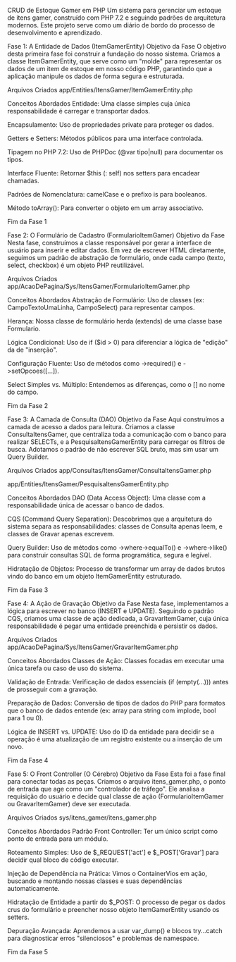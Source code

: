 CRUD de Estoque Gamer em PHP
Um sistema para gerenciar um estoque de itens gamer, construído com PHP 7.2 e seguindo padrões de arquitetura modernos. Este projeto serve como um diário de bordo do processo de desenvolvimento e aprendizado.

Fase 1: A Entidade de Dados (ItemGamerEntity)
Objetivo da Fase
O objetivo desta primeira fase foi construir a fundação do nosso sistema. Criamos a classe ItemGamerEntity, que serve como um "molde" para representar os dados de um item de estoque em nosso código PHP, garantindo que a aplicação manipule os dados de forma segura e estruturada.

Arquivos Criados
app/Entities/ItensGamer/ItemGamerEntity.php

Conceitos Abordados
Entidade: Uma classe simples cuja única responsabilidade é carregar e transportar dados.

Encapsulamento: Uso de propriedades private para proteger os dados.

Getters e Setters: Métodos públicos para uma interface controlada.

Tipagem no PHP 7.2: Uso de PHPDoc (@var tipo|null) para documentar os tipos.

Interface Fluente: Retornar $this (: self) nos setters para encadear chamadas.

Padrões de Nomenclatura: camelCase e o prefixo is para booleanos.

Método toArray(): Para converter o objeto em um array associativo.

Fim da Fase 1

Fase 2: O Formulário de Cadastro (FormularioItemGamer)
Objetivo da Fase
Nesta fase, construímos a classe responsável por gerar a interface de usuário para inserir e editar dados. Em vez de escrever HTML diretamente, seguimos um padrão de abstração de formulário, onde cada campo (texto, select, checkbox) é um objeto PHP reutilizável.

Arquivos Criados
app/AcaoDePagina/Sys/ItensGamer/FormularioItemGamer.php

Conceitos Abordados
Abstração de Formulário: Uso de classes (ex: CampoTextoUmaLinha, CampoSelect) para representar campos.

Herança: Nossa classe de formulário herda (extends) de uma classe base Formulario.

Lógica Condicional: Uso de if ($id > 0) para diferenciar a lógica de "edição" da de "inserção".

Configuração Fluente: Uso de métodos como ->required() e ->setOpcoes([...]).

Select Simples vs. Múltiplo: Entendemos as diferenças, como o [] no nome do campo.

Fim da Fase 2

Fase 3: A Camada de Consulta (DAO)
Objetivo da Fase
Aqui construímos a camada de acesso a dados para leitura. Criamos a classe ConsultaItensGamer, que centraliza toda a comunicação com o banco para realizar SELECTs, e a PesquisaItensGamerEntity para carregar os filtros de busca. Adotamos o padrão de não escrever SQL bruto, mas sim usar um Query Builder.

Arquivos Criados
app/Consultas/ItensGamer/ConsultaItensGamer.php

app/Entities/ItensGamer/PesquisaItensGamerEntity.php

Conceitos Abordados
DAO (Data Access Object): Uma classe com a responsabilidade única de acessar o banco de dados.

CQS (Command Query Separation): Descobrimos que a arquitetura do sistema separa as responsabilidades: classes de Consulta apenas leem, e classes de Gravar apenas escrevem.

Query Builder: Uso de métodos como ->where->equalTo() e ->where->like() para construir consultas SQL de forma programática, segura e legível.

Hidratação de Objetos: Processo de transformar um array de dados brutos vindo do banco em um objeto ItemGamerEntity estruturado.

Fim da Fase 3

Fase 4: A Ação de Gravação
Objetivo da Fase
Nesta fase, implementamos a lógica para escrever no banco (INSERT e UPDATE). Seguindo o padrão CQS, criamos uma classe de ação dedicada, a GravarItemGamer, cuja única responsabilidade é pegar uma entidade preenchida e persistir os dados.

Arquivos Criados
app/AcaoDePagina/Sys/ItensGamer/GravarItemGamer.php

Conceitos Abordados
Classes de Ação: Classes focadas em executar uma única tarefa ou caso de uso do sistema.

Validação de Entrada: Verificação de dados essenciais (if (empty(...))) antes de prosseguir com a gravação.

Preparação de Dados: Conversão de tipos de dados do PHP para formatos que o banco de dados entende (ex: array para string com implode, bool para 1 ou 0).

Lógica de INSERT vs. UPDATE: Uso do ID da entidade para decidir se a operação é uma atualização de um registro existente ou a inserção de um novo.

Fim da Fase 4

Fase 5: O Front Controller (O Cérebro)
Objetivo da Fase
Esta foi a fase final para conectar todas as peças. Criamos o arquivo itens_gamer.php, o ponto de entrada que age como um "controlador de tráfego". Ele analisa a requisição do usuário e decide qual classe de ação (FormularioItemGamer ou GravarItemGamer) deve ser executada.

Arquivos Criados
sys/itens_gamer/itens_gamer.php

Conceitos Abordados
Padrão Front Controller: Ter um único script como ponto de entrada para um módulo.

Roteamento Simples: Uso de $_REQUEST['act'] e $_POST['Gravar'] para decidir qual bloco de código executar.

Injeção de Dependência na Prática: Vimos o ContainerVios em ação, buscando e montando nossas classes e suas dependências automaticamente.

Hidratação de Entidade a partir do $_POST: O processo de pegar os dados crus do formulário e preencher nosso objeto ItemGamerEntity usando os setters.

Depuração Avançada: Aprendemos a usar var_dump() e blocos try...catch para diagnosticar erros "silenciosos" e problemas de namespace.

Fim da Fase 5